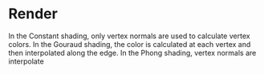 # Render
In the Constant shading, only vertex normals are used to calculate vertex colors. In
the Gouraud shading, the color is calculated at each vertex and then interpolated along
the edge. In the Phong shading, vertex normals are interpolate
